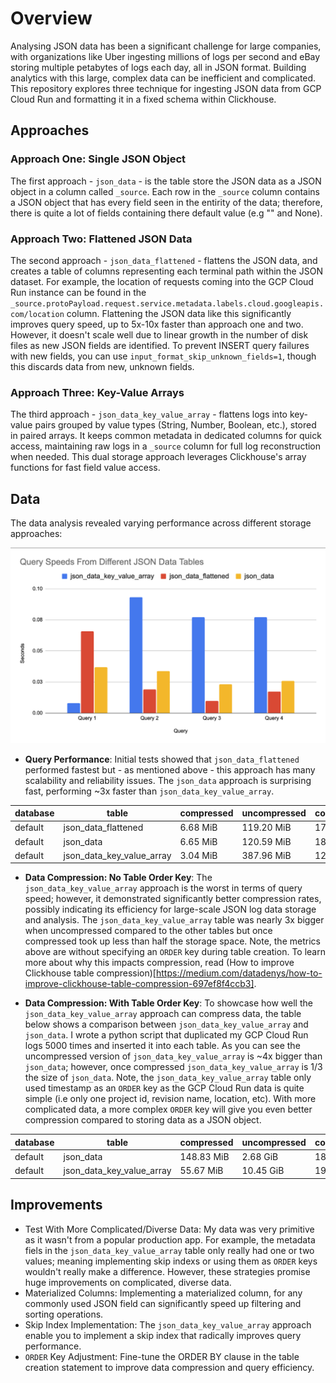# Overview

Analysing JSON data has been a significant challenge for large companies, with organizations like Uber ingesting millions of logs per second and eBay storing multiple petabytes of logs each day, all in JSON format. Building analytics with this large, complex data can be inefficient and complicated. This repository explores three technique for ingesting JSON data from GCP Cloud Run and formatting it in a fixed schema within Clickhouse.

## Approaches

### Approach One: Single JSON Object

The first approach - `json_data` - is the table store the JSON data as a JSON object in a column called `_source`. Each row in the `_source` column contains a JSON object that has every field seen in the entirity of the data; therefore, there is quite a lot of fields containing there default value (e.g "" and None). 

### Approach Two: Flattened JSON Data

The second approach - `json_data_flattened` - flattens the JSON data, and creates a table of columns representing each terminal path within the JSON dataset. For example, the location of requests coming into the GCP Cloud Run instance can be found in the `_source.protoPayload.request.service.metadata.labels.cloud.googleapis.com/location` column. Flattening the JSON data like this significantly improves query speed, up to 5x-10x faster than approach one and two. However, it doesn't scale well due to linear growth in the number of disk files as new JSON fields are identified. To prevent INSERT query failures with new fields, you can use `input_format_skip_unknown_fields=1`, though this discards data from new, unknown fields.
 
### Approach Three: Key-Value Arrays

The third approach - `json_data_key_value_array` - flattens logs into key-value pairs grouped by value types (String, Number, Boolean, etc.), stored in paired arrays. It keeps common metadata in dedicated columns for quick access, maintaining raw logs in a `_source` column for full log reconstruction when needed. This dual storage approach leverages Clickhouse's array functions for fast field value access.

## Data

The data analysis revealed varying performance across different storage approaches:

![Query Performance](data/query_performance.png)

- **Query Performance**: Initial tests showed that `json_data_flattened` performed fastest but - as mentioned above - this approach has many scalability and reliability issues. The `json_data` approach is surprising fast, performing ~3x faster than `json_data_key_value_array`. 

| database | table                      | compressed | uncompressed | compr_rate | rows   | part_count |
|----------|----------------------------|------------|--------------|------------|--------|------------|
| default  | json_data_flattened        | 6.68 MiB   | 119.20 MiB   | 17.84      | 249700 | 3          |
| default  | json_data                  | 6.65 MiB   | 120.59 MiB   | 18.14      | 249700 | 3          |
| default  | json_data_key_value_array  | 3.04 MiB   | 387.96 MiB   | 127.44     | 249700 | 3          |


- **Data Compression: No Table Order Key**: The `json_data_key_value_array` approach is the worst in terms of query speed; however, it demonstrated significantly better compression rates, possibly indicating its efficiency for large-scale JSON log data storage and analysis. The `json_data_key_value_array` table was nearly 3x bigger when uncompressed compared to the other tables but once compressed took up less than half the storage space. Note, the metrics above are without specifying an `ORDER` key during table creation. To learn more about why this impacts compression, read (How to improve Clickhouse table compression)[https://medium.com/datadenys/how-to-improve-clickhouse-table-compression-697ef8f4ccb3]. 

- **Data Compression: With Table Order Key**: To showcase how well the `json_data_key_value_array` approach can compress data, the table below shows a comparison between `json_data_key_value_array` and `json_data`. I wrote a python script that duplicated my GCP Cloud Run logs 5000 times and inserted it into each table. As you can see the uncompressed version of `json_data_key_value_array` is ~4x bigger than `json_data`; however, once compressed `json_data_key_value_array` is 1/3 the size of `json_data`. Note, the `json_data_key_value_array` table only used timestamp as an `ORDER` key as the GCP Cloud Run data is quite simple (i.e only one project id, revision name, location, etc). With more complicated data, a more complex `ORDER` key will give you even better compression compared to storing data as a JSON object. 

| database | table                      | compressed | uncompressed | compr_rate | rows   | part_count |
|----------|----------------------------|------------|--------------|------------|--------|------------|
| default  | json_data                  | 148.83 MiB   | 2.68 GiB   | 18.14      | 5675000 | 1          |
| default  | json_data_key_value_array  | 55.67 MiB   | 10.45 GiB   | 192.24     | 5675000 | 1          |


## Improvements
- Test With More Complicated/Diverse Data: My data was very primitive as it wasn't from a popular production app. For example, the metadata fiels in the `json_data_key_value_array` table only really had one or two values; meaning implementing skip indexs or using them as `ORDER` keys wouldn't really make a difference. However, these strategies promise huge improvements on complicated, diverse data. 
- Materialized Columns: Implementing a materialized column, for any commonly used JSON field can significantly speed up filtering and sorting operations.
- Skip Index Implementation: The `json_data_key_value_array` approach enable you to implement a skip index that radically improves query performance. 
- `ORDER` Key Adjustment: Fine-tune the ORDER BY clause in the table creation statement to improve data compression and query efficiency.